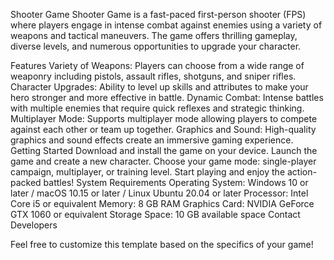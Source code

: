 Shooter Game
Shooter Game is a fast-paced first-person shooter (FPS) where players engage in intense combat against enemies using a variety of weapons and tactical maneuvers. The game offers thrilling gameplay, diverse levels, and numerous opportunities to upgrade your character.

Features
Variety of Weapons: Players can choose from a wide range of weaponry including pistols, assault rifles, shotguns, and sniper rifles.
Character Upgrades: Ability to level up skills and attributes to make your hero stronger and more effective in battle.
Dynamic Combat: Intense battles with multiple enemies that require quick reflexes and strategic thinking.
Multiplayer Mode: Supports multiplayer mode allowing players to compete against each other or team up together.
Graphics and Sound: High-quality graphics and sound effects create an immersive gaming experience.
Getting Started
Download and install the game on your device.
Launch the game and create a new character.
Choose your game mode: single-player campaign, multiplayer, or training level.
Start playing and enjoy the action-packed battles!
System Requirements
Operating System: Windows 10 or later / macOS 10.15 or later / Linux Ubuntu 20.04 or later
Processor: Intel Core i5 or equivalent
Memory: 8 GB RAM
Graphics Card: NVIDIA GeForce GTX 1060 or equivalent
Storage Space: 10 GB available space
Contact Developers


Feel free to customize this template based on the specifics of your game!

